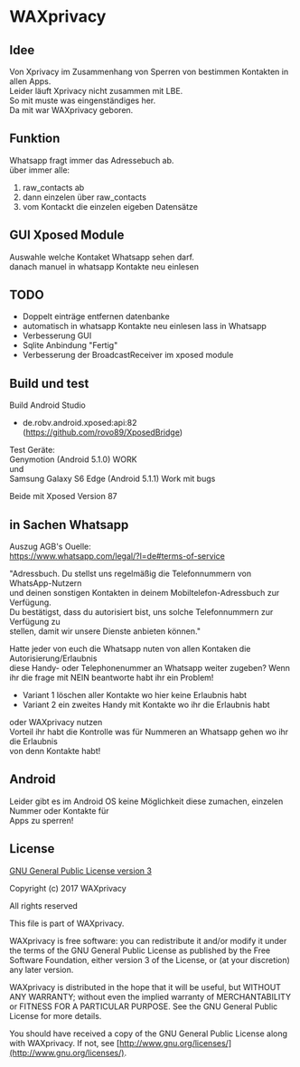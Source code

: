 # WAXprivacy

Idee
----
Von Xprivacy im Zusammenhang von Sperren von bestimmen Kontakten in allen Apps.<br>
Leider läuft Xprivacy nicht zusammen mit LBE.<br>
So mit muste was eingenständiges her.<br>
Da mit war WAXprivacy geboren.

Funktion
--------
Whatsapp fragt immer das Adressebuch ab.<br>
über immer alle: <br>
1. raw_contacts ab
2. dann einzelen über raw_contacts
3. vom Kontackt die einzelen eigeben Datensätze

GUI Xposed Module
----
Auswahle welche Kontaket Whatsapp sehen darf.<br>
danach manuel in whatsapp Kontakte neu einlesen

TODO
----
- Doppelt einträge entfernen datenbanke
- automatisch in whatsapp Kontakte neu einlesen lass in Whatsapp
- Verbesserung GUI
- Sqlite Anbindung "Fertig"
- Verbesserung der BroadcastReceiver im xposed module


Build und test
------------
Build Android Studio<br>
- de.robv.android.xposed:api:82 (https://github.com/rovo89/XposedBridge)

Test Geräte:<br>
Genymotion (Android 5.1.0) WORK<br>
und<br>
Samsung Galaxy S6 Edge (Android 5.1.1) Work mit bugs<br>

Beide mit Xposed Version 87


in Sachen Whatsapp
------------------
Auszug AGB's Ouelle:<br>
https://www.whatsapp.com/legal/?l=de#terms-of-service<br>

"Adressbuch. Du stellst uns regelmäßig die Telefonnummern von WhatsApp-Nutzern<br>
und deinen sonstigen Kontakten in deinem Mobiltelefon-Adressbuch zur Verfügung.<br>
Du bestätigst, dass du autorisiert bist, uns solche Telefonnummern zur Verfügung zu<br>
stellen, damit wir unsere Dienste anbieten können."<br>

Hatte jeder von euch die Whatsapp nuten von allen Kontaken die Autorisierung/Erlaubnis<br>
diese Handy- oder Telephonenummer an Whatsapp weiter zugeben?
Wenn ihr die frage mit NEIN beantworte habt ihr ein Problem!
- Variant 1 löschen aller Kontakte wo hier keine Erlaubnis habt
- Variant 2 ein zweites Handy mit Kontakte wo ihr die Erlaubnis habt

oder WAXprivacy nutzen<br>
Vorteil ihr habt die Kontrolle was für Nummeren an Whatsapp gehen wo ihr die Erlaubnis<br>
von denn Kontakte habt! 

Android
-------
Leider gibt es im Android OS keine Möglichkeit diese zumachen, einzelen Nummer oder Kontakte für<br>
Apps zu sperren!

License
-------

[GNU General Public License version 3](http://www.gnu.org/licenses/gpl.txt)

Copyright (c) 2017 WAXprivacy

All rights reserved

This file is part of WAXprivacy.

WAXprivacy is free software: you can redistribute it and/or modify
it under the terms of the GNU General Public License as published by
the Free Software Foundation, either version 3 of the License, or
(at your discretion) any later version.

WAXprivacy is distributed in the hope that it will be useful,
but WITHOUT ANY WARRANTY; without even the implied warranty of
MERCHANTABILITY or FITNESS FOR A PARTICULAR PURPOSE.  See the
GNU General Public License for more details.

You should have received a copy of the GNU General Public License
along with WAXprivacy.  If not, see [http://www.gnu.org/licenses/](http://www.gnu.org/licenses/).
